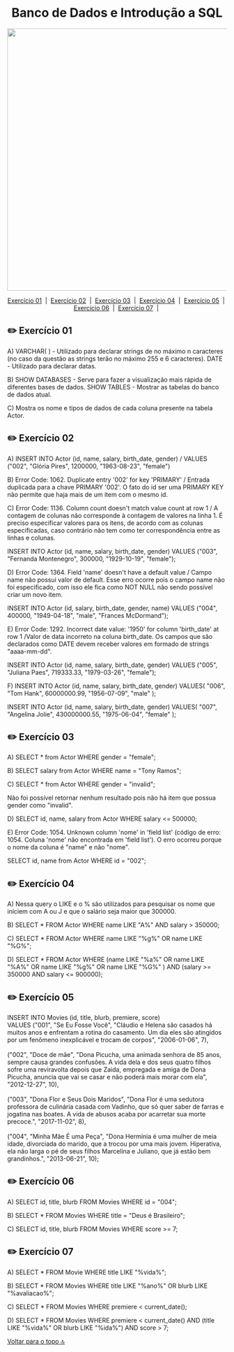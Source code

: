 <h1 align="center">Banco de Dados e Introdução a SQL</h1>

<div id= "top" align="center" ><img src="https://user-images.githubusercontent.com/94838711/161637141-4dd38ea0-8c3b-47f9-96d3-23aad77cb207.jpg" width="600px"/>
</div>

<p align="center">
  <a href="#1">Exercício 01</a> &#xa0;|&#xa0; 
  <a href="#2">Exercício 02</a> &#xa0;|&#xa0; 
  <a href="#3">Exercício 03</a> &#xa0;|&#xa0;
  <a href="#4">Exercício 04</a> &#xa0;|&#xa0;
  <a href="#5">Exercício 05</a>  &#xa0;|&#xa0;
  <a href="#6">Exercício 06</a> &#xa0;|&#xa0;
  <a href="#7">Exercício 07</a> &#xa0;|&#xa0;
</p>

<h2 id="1">✏️ Exercício 01</h2>
 
<p> A) VARCHAR( ) - Utilizado para declarar strings de no máximo n caracteres (no caso da questão as strings terão no máximo 255 e 6 caracteres). DATE - Utilizado para declarar datas.</p>
 
<p> B) SHOW DATABASES - Serve para fazer a visualização mais rápida de diferentes bases de dados. SHOW TABLES - Mostrar as tabelas do banco de dados atual.</p>
 
<p> C) Mostra os nome e tipos de dados de cada coluna presente na tabela Actor.</p>

<h2 id="2">✏️ Exercício 02</h2>

<p>A) INSERT INTO Actor (id, name, salary, birth_date, gender) / 
VALUES ("002", "Glória Pires", 1200000, "1963-08-23", "female")</p>

<p>B) Error Code: 1062. Duplicate entry '002' for key 'PRIMARY' / Entrada duplicada para a chave PRIMARY '002'. O fato do id ser uma PRIMARY KEY não permite que haja mais de um item com o mesmo id. </p>

<p>C) Error Code: 1136. Column count doesn't match value count at row 1 / A contagem de colunas não corresponde à contagem de valores na linha 1. É preciso especificar valores para os itens, de acordo com as colunas especificadas, caso contrário não tem como ter correspondência entre as linhas e colunas.
  
INSERT INTO Actor (id, name, salary, birth_date, gender)
VALUES ("003", "Fernanda Montenegro", 300000, "1929-10-19", "female");

<p>D) Error Code: 1364. Field 'name' doesn't have a default value / Campo name não possui valor de default. Esse erro ocorre pois o campo name não foi especificado, com isso ele fica como NOT NULL não sendo possível criar um novo item. </p>

INSERT INTO Actor (id, salary, birth_date, gender, name)
VALUES ("004", 400000, "1949-04-18", "male", "Frances McDormand");

<p>E) Error Code: 1292. Incorrect date value: '1950' for column 'birth_date' at row 1 /Valor de data incorreto na coluna birth_date. 
Os campos que são declarados como DATE devem receber valores em formado de strings "aaaa-mm-dd".
  
INSERT INTO Actor (id, name, salary, birth_date, gender)
VALUES ("005", "Juliana Paes", 719333.33, "1979-03-26", "female");

<p>F) INSERT INTO Actor (id, name, salary, birth_date, gender)
VALUES(
  "006", 
  "Tom Hank",
  60000000.99,
  "1956-07-09", 
  "male"
);

INSERT INTO Actor (id, name, salary, birth_date, gender)
VALUES(
  "007", 
  "Angelina Jolie",
  430000000.55,
  "1975-06-04", 
  "female"
);

<h2 id="3">✏️ Exercício 03</h2>

<p>A) SELECT * from Actor WHERE gender = "female";</p>

<p>B) SELECT salary from Actor WHERE name = "Tony Ramos";</p>

<p>C) SELECT * from Actor WHERE gender = "invalid";

Não foi possível retornar nenhum resultado pois não há item que possua gender como "invalid".</p>

<p>D) SELECT id, name, salary from Actor WHERE salary <= 500000;</p>
  
<p>E) Error Code: 1054. Unknown column 'nome' in 'field list' (código de erro: 1054. Coluna 'nome' não encontrada em 'field list'). O erro ocorreu porque o nome da coluna é "name" e não "nome". 

SELECT id, name from Actor WHERE id = "002";</p>

<h2 id="4">✏️ Exercício 04</h2>

<p>A) Nessa query o LIKE e o % são utilizados para pesquisar os nome que iniciem com A ou J e que o salário seja maior que 300000. </p>

<p>B) SELECT * FROM Actor
WHERE name LIKE "A%" AND salary > 350000;</p>

<p>C) SELECT * FROM Actor
WHERE name LIKE "%g%" OR name LIKE "%G%";</p>

<p>D) SELECT * FROM Actor
WHERE (name LIKE "%a%" OR name LIKE "%A%" OR name LIKE "%g%" OR name LIKE "%G%" ) AND (salary >= 350000 AND salary <= 900000);</p>
  
<h2 id="5">✏️ Exercício 05</h2>

INSERT INTO Movies (id, title, blurb, premiere, score)
</br>
VALUES
("001", 
"Se Eu Fosse Você",
"Cláudio e Helena são casados há muitos anos e enfrentam a rotina do casamento. Um dia eles são atingidos por um fenômeno inexplicável e trocam de corpos",
"2006-01-06",
7),
</br>
</br>
("002",
"Doce de mãe",
"Dona Picucha, uma animada senhora de 85 anos, sempre causa grandes confusões. A vida dela e dos seus quatro filhos sofre uma reviravolta depois que Zaida, empregada e amiga de Dona Picucha, anuncia que vai se casar e não poderá mais morar com ela",
"2012-12-27",
10),
</br>
</br>
("003",
"Dona Flor e Seus Dois Maridos",
"Dona Flor é uma sedutora professora de culinária casada com Vadinho, que só quer saber de farras e jogatina nas boates. A vida de abusos acaba por acarretar sua morte precoce.",
"2017-11-02",
8),
</br>
</br>
("004",
"Minha Mãe É uma Peça",
"Dona Hermínia é uma mulher de meia idade, divorciada do marido, que a trocou por uma mais jovem. Hiperativa, ela não larga o pé de seus filhos Marcelina e Juliano, que já estão bem grandinhos.",
"2013-06-21",
10);

<h2 id="6">✏️ Exercício 06</h2>

<p>A) SELECT id, title, blurb FROM Movies WHERE id = "004";</p>

<p>B) SELECT * FROM Movies WHERE title = "Deus é Brasileiro";</p>
  
<p>C) SELECT id, title, blurb FROM Movies WHERE score >= 7;</p>

<h2 id="7">✏️ Exercício 07</h2>

<p>A) SELECT * FROM Movie
WHERE title LIKE "%vida%";</p>

<p>B) SELECT * FROM Movies WHERE title LIKE "%ano%" OR blurb LIKE "%avaliacao%";</p>

<p>C) SELECT * FROM Movies WHERE premiere < current_date();</p>

<p>D) SELECT * FROM Movies WHERE premiere < current_date() AND (title LIKE "%vida%" OR blurb LIKE "%ida%") AND score > 7;</p>

<a href="#top">Voltar para o topo 🔝</a>